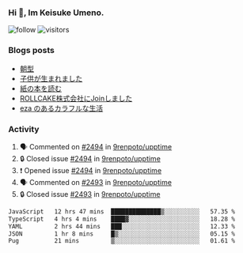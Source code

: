 ### Hi 👋, Im Keisuke Umeno.

<!--
**9renpoto/9renpoto** is a ✨ _special_ ✨ repository because its `README.md` (this file) appears on your GitHub profile.

Here are some ideas to get you started:

- 🔭 I’m currently working on ...
- 🌱 I’m currently learning ...
- 👯 I’m looking to collaborate on ...
- 🤔 I’m looking for help with ...
- 💬 Ask me about ...
- 📫 How to reach me: ...
- 😄 Pronouns: ...
- ⚡ Fun fact: ...
-->

![follow](https://img.shields.io/github/followers/9renpoto?label=Follow&style=social)
![visitors](https://komarev.com/ghpvc/?username=9renpoto&label=Profile%20views&color=0e75b6&style=flat)

### Blogs posts

<!-- BLOG-POST-LIST:START -->
- [朝型](https://9renpoto.win/entry/2024/05/29/im-an-early)
- [子供が生まれました](https://9renpoto.win/entry/2024/04/18/hello-world)
- [紙の本を読む](https://9renpoto.win/entry/2024/02/25/reading-papar-book)
- [ROLLCAKE株式会社にJoinしました](https://9renpoto.win/entry/2024/02/11/join)
- [eza のあるカラフルな生活](https://9renpoto.win/entry/2024/02/01/eza)
<!-- BLOG-POST-LIST:END -->

### Activity

<!--START_SECTION:activity-->
1. 🗣 Commented on [#2494](https://github.com/9renpoto/upptime/issues/2494#issuecomment-2201563916) in [9renpoto/upptime](https://github.com/9renpoto/upptime)
2. 🔒 Closed issue [#2494](https://github.com/9renpoto/upptime/issues/2494) in [9renpoto/upptime](https://github.com/9renpoto/upptime)
3. ❗ Opened issue [#2494](https://github.com/9renpoto/upptime/issues/2494) in [9renpoto/upptime](https://github.com/9renpoto/upptime)
4. 🗣 Commented on [#2493](https://github.com/9renpoto/upptime/issues/2493#issuecomment-2201416131) in [9renpoto/upptime](https://github.com/9renpoto/upptime)
5. 🔒 Closed issue [#2493](https://github.com/9renpoto/upptime/issues/2493) in [9renpoto/upptime](https://github.com/9renpoto/upptime)
<!--END_SECTION:activity-->

<!--START_SECTION:waka-->

```txt
JavaScript   12 hrs 47 mins  ██████████████▒░░░░░░░░░░   57.35 %
TypeScript   4 hrs 4 mins    ████▓░░░░░░░░░░░░░░░░░░░░   18.28 %
YAML         2 hrs 44 mins   ███░░░░░░░░░░░░░░░░░░░░░░   12.33 %
JSON         1 hr 8 mins     █▒░░░░░░░░░░░░░░░░░░░░░░░   05.15 %
Pug          21 mins         ▒░░░░░░░░░░░░░░░░░░░░░░░░   01.61 %
```

<!--END_SECTION:waka-->
